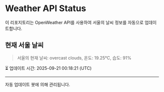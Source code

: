 
# Weather API Status

이 리포지토리는 OpenWeather API를 사용하여 서울의 날씨 정보를 자동으로 업데이트합니다.

## 현재 서울 날씨
> 서울의 현재 날씨: overcast clouds, 온도: 19.25°C, 습도: 91%

⏳ 업데이트 시간: 2025-09-21 00:18:21 (UTC)

---
자동 업데이트 봇에 의해 관리됩니다.
